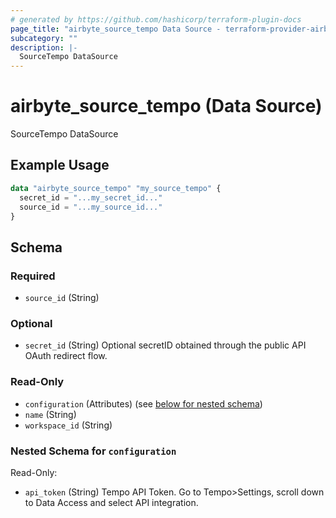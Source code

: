 ```yaml
---
# generated by https://github.com/hashicorp/terraform-plugin-docs
page_title: "airbyte_source_tempo Data Source - terraform-provider-airbyte"
subcategory: ""
description: |-
  SourceTempo DataSource
---
```


# airbyte_source_tempo (Data Source)

SourceTempo DataSource

## Example Usage

```terraform
data "airbyte_source_tempo" "my_source_tempo" {
  secret_id = "...my_secret_id..."
  source_id = "...my_source_id..."
}
```

<!-- schema generated by tfplugindocs -->
## Schema

### Required

- `source_id` (String)

### Optional

- `secret_id` (String) Optional secretID obtained through the public API OAuth redirect flow.

### Read-Only

- `configuration` (Attributes) (see [below for nested schema](#nestedatt--configuration))
- `name` (String)
- `workspace_id` (String)

<a id="nestedatt--configuration"></a>
### Nested Schema for `configuration`

Read-Only:

- `api_token` (String) Tempo API Token. Go to Tempo>Settings, scroll down to Data Access and select API integration.


